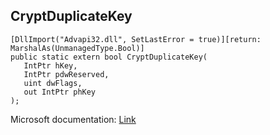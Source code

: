 ## CryptDuplicateKey

```
[DllImport("Advapi32.dll", SetLastError = true)][return: MarshalAs(UnmanagedType.Bool)]
public static extern bool CryptDuplicateKey(
   IntPtr hKey,
   IntPtr pdwReserved,
   uint dwFlags,
   out IntPtr phKey
);
```

Microsoft documentation: [Link](https://docs.microsoft.com/en-us/windows/win32/api/wincrypt/nf-wincrypt-cryptduplicatekey)
